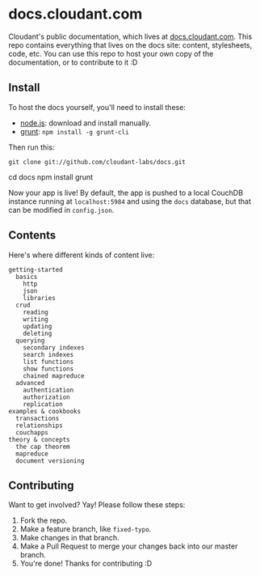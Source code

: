 # docs.cloudant.com

Cloudant's public documentation, which lives at [docs.cloudant.com](http://docs.cloudant.com/). This repo contains everything that lives on the docs site: content, stylesheets, code, etc. You can use this repo to host your own copy of the documentation, or to contribute to it :D

## Install

To host the docs yourself, you'll need to install these:

* [node.js](http://nodejs.org/): download and install manually.
* [grunt](http://gruntjs.com/): `npm install -g grunt-cli`

Then run this:

	git clone git://github.com/cloudant-labs/docs.git
  cd docs
	npm install
	grunt

Now your app is live! By default, the app is pushed to a local CouchDB instance running at `localhost:5984` and using the `docs` database, but that can be modified in `config.json`.

## Contents

Here's where different kinds of content live:

    getting-started
      basics
        http
        json
        libraries
      crud
        reading
        writing
        updating
        deleting
      querying
        secondary indexes
        search indexes
        list functions
        show functions
        chained mapreduce
      advanced
        authentication
        authorization
        replication
    examples & cookbooks
      transactions
      relationships
      couchapps
    theory & concepts
      the cap theorem
      mapreduce
      document versioning

## Contributing

Want to get involved? Yay! Please follow these steps:

1. Fork the repo.
2. Make a feature branch, like `fixed-typo`.
3. Make changes in that branch.
4. Make a Pull Request to merge your changes back into our master branch.
5. You're done! Thanks for contributing :D